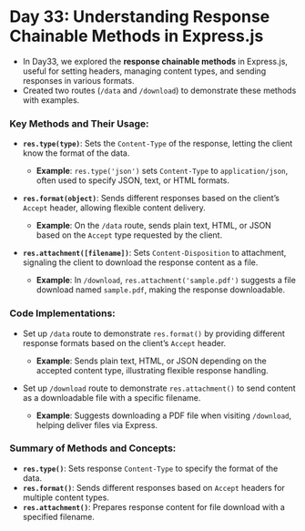 # Day 33: Understanding Response Chainable Methods in Express.js

- In Day33, we explored the **response chainable methods** in Express.js, useful for setting headers, managing content types, and sending responses in various formats.
- Created two routes (`/data` and `/download`) to demonstrate these methods with examples.

### Key Methods and Their Usage:
  
  - **`res.type(type)`**: Sets the `Content-Type` of the response, letting the client know the format of the data.
    - **Example**: `res.type('json')` sets `Content-Type` to `application/json`, often used to specify JSON, text, or HTML formats.
  
  - **`res.format(object)`**: Sends different responses based on the client’s `Accept` header, allowing flexible content delivery.
    - **Example**: On the `/data` route, sends plain text, HTML, or JSON based on the `Accept` type requested by the client.
  
  - **`res.attachment([filename])`**: Sets `Content-Disposition` to attachment, signaling the client to download the response content as a file.
    - **Example**: In `/download`, `res.attachment('sample.pdf')` suggests a file download named `sample.pdf`, making the response downloadable.

### Code Implementations:
  
  - Set up `/data` route to demonstrate `res.format()` by providing different response formats based on the client’s `Accept` header.
    - **Example**: Sends plain text, HTML, or JSON depending on the accepted content type, illustrating flexible response handling.
  
  - Set up `/download` route to demonstrate `res.attachment()` to send content as a downloadable file with a specific filename.
    - **Example**: Suggests downloading a PDF file when visiting `/download`, helping deliver files via Express.

### Summary of Methods and Concepts:

  - **`res.type()`**: Sets response `Content-Type` to specify the format of the data.
  - **`res.format()`**: Sends different responses based on `Accept` headers for multiple content types.
  - **`res.attachment()`**: Prepares response content for file download with a specified filename.
  
